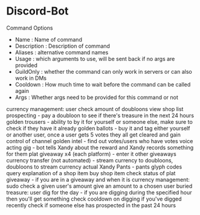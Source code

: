 # Discord-Bot

Command Options

- Name : Name of command
- Description : Description of command
- Aliases : alternative command names
- Usage : which arguments to use, will be sent back if no args are provided
- GuildOnly : whether the command can only work in servers or can also work in DMs
- Cooldown : How much time to wait before the command can be called again
- Args : Whether args need to be provided for this command or not

currency management: user
    check amount of doubloons
    view shop list
        prospecting - pay a doubloon to see if there's treasure in the next 24 hours
        golden trousers - ability to by it for yourself or someone else, make sure to check if they have it already
        golden ballots -  buy it and tag either yourself or another user, once a user gets 5 votes they all get cleared and gain control of channel
        golden intel - find out votes/users who have votes
        voice acting gig - bot tells Xandy about the reward and Xandy records something for them
        plat giveaway x4 (each platform) - enter it
        other giveaways
        currency transfer (not automated) - stream currency to doubloons, doubloons to stream currency
        actual Xandy Pants - pants
        glyph codes
    query explanation of a shop item
    buy shop item
    check status of plat giveaway - if you are in a giveaway and when it is
currency management: sudo
    check a given user's amount
    give an amount to a chosen user
buried treasure: user
    dig for the day - if you are digging during the specified hour then you'll get something
    check cooldown on digging if you've digged recently
    check if someone else has prospected in the past 24 hours